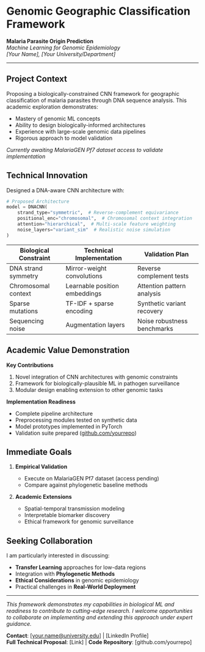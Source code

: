 # Genomic Geographic Classification Framework  
**Malaria Parasite Origin Prediction**  
*Machine Learning for Genomic Epidemiology*  
*[Your Name], [Your University/Department]*  

---  
## Project Context  
Proposing a biologically-constrained CNN framework for geographic classification of malaria parasites through DNA sequence analysis. This academic exploration demonstrates:  

- Mastery of genomic ML concepts  
- Ability to design biologically-informed architectures  
- Experience with large-scale genomic data pipelines  
- Rigorous approach to model validation  

*Currently awaiting MalariaGEN Pf7 dataset access to validate implementation*

## Technical Innovation  
Designed a DNA-aware CNN architecture with:  

```python
# Proposed Architecture
model = DNACNN(
    strand_type="symmetric",  # Reverse-complement equivariance
    positional_enc="chromosomal",  # Chromosomal context integration
    attention="hierarchical",  # Multi-scale feature weighting
    noise_layers="variant_sim"  # Realistic noise simulation
)
```

| Biological Constraint    | Technical Implementation       | Validation Plan          |
|--------------------------|---------------------------------|--------------------------|
| DNA strand symmetry      | Mirror-weight convolutions     | Reverse complement tests |
| Chromosomal context      | Learnable position embeddings  | Attention pattern analysis |
| Sparse mutations         | TF-IDF + sparse encoding       | Synthetic variant recovery |
| Sequencing noise         | Augmentation layers            | Noise robustness benchmarks |

## Academic Value Demonstration  

**Key Contributions**  
1. Novel integration of CNN architectures with genomic constraints  
2. Framework for biologically-plausible ML in pathogen surveillance  
3. Modular design enabling extension to other genomic tasks  

**Implementation Readiness**  
- Complete pipeline architecture  
- Preprocessing modules tested on synthetic data  
- Model prototypes implemented in PyTorch  
- Validation suite prepared ([github.com/yourrepo](https://github.com/yourrepo))  

## Immediate Goals  

1. **Empirical Validation**  
   - Execute on MalariaGEN Pf7 dataset (access pending)  
   - Compare against phylogenetic baseline methods  

2. **Academic Extensions**  
   - Spatial-temporal transmission modeling  
   - Interpretable biomarker discovery  
   - Ethical framework for genomic surveillance  

## Seeking Collaboration  

I am particularly interested in discussing:  

- **Transfer Learning** approaches for low-data regions  
- Integration with **Phylogenetic Methods**  
- **Ethical Considerations** in genomic epidemiology  
- Practical challenges in **Real-World Deployment**  

---

*This framework demonstrates my capabilities in biological ML and readiness to contribute to cutting-edge research. I welcome opportunities to collaborate on implementing and extending this approach under expert guidance.*  

**Contact**: [your.name@university.edu] | [LinkedIn Profile]  
**Full Technical Proposal**: [Link] | **Code Repository**: [github.com/yourrepo]  
